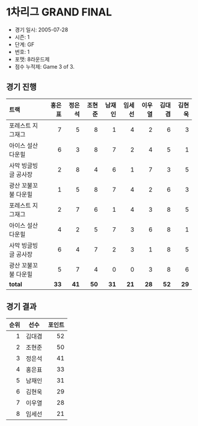 # 1차리그 GRAND FINAL

- 경기 일시: 2005-07-28
- 시즌: 1
- 단계: GF
- 번호: 1
- 포맷: 8라운드제
- 점수 누적제: Game 3 of 3.





## 경기 진행

| 트랙 | 홍은표 | 정은석 | 조현준 | 남재인 | 임세선 | 이우열 | 김대겸 | 김현욱 |
|:---|---:|---:|---:|---:|---:|---:|---:|---:|
| 포레스트 지그재그 | 7 | 5 | 8 | 1 | 4 | 2 | 6 | 3 |
| 아이스 설산 다운힐 | 6 | 3 | 8 | 7 | 2 | 4 | 5 | 1 |
| 사막 빙글빙글 공사장 | 2 | 8 | 4 | 6 | 1 | 7 | 3 | 5 |
| 광산 꼬불꼬불 다운힐 | 1 | 5 | 8 | 7 | 4 | 2 | 6 | 3 |
| 포레스트 지그재그 | 2 | 7 | 6 | 1 | 4 | 3 | 8 | 5 |
| 아이스 설산 다운힐 | 4 | 2 | 5 | 7 | 3 | 6 | 8 | 1 |
| 사막 빙글빙글 공사장 | 6 | 4 | 7 | 2 | 3 | 1 | 8 | 5 |
| 광산 꼬불꼬불 다운힐 | 5 | 7 | 4 | 0 | 0 | 3 | 8 | 6 |
| __total__ | __33__ | __41__ | __50__ | __31__ | __21__ | __28__ | __52__ | __29__ |




## 경기 결과

| 순위 | 선수 | 포인트 |
|---:|:---:|---:|
| 1 | 김대겸 | 52 |
| 2 | 조현준 | 50 |
| 3 | 정은석 | 41 |
| 4 | 홍은표 | 33 |
| 5 | 남재인 | 31 |
| 6 | 김현욱 | 29 |
| 7 | 이우열 | 28 |
| 8 | 임세선 | 21 |

